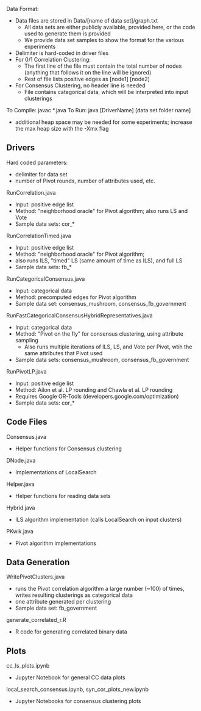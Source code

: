 Data Format:
* Data files are stored in Data/[name of data set]/graph.txt
  * All data sets are either publicly available, provided here, or the code used to generate them is provided
  * We provide data set samples to show the format for the various experiments 
* Delimiter is hard-coded in driver files
* For 0/1 Correlation Clustering: 
  * The first line of the file must contain the total number of nodes (anything that follows it on the line will be ignored)
  * Rest of file lists positive edges as [node1] [node2]
* For Consensus Clustering, no header line is needed
  * File contains categorical data, which will be interpreted into input clusterings

To Compile: javac *.java
To Run: java [DriverName] [data set folder name]
  * additional heap space may be needed for some experiments; increase the max heap size with the -Xmx flag

Drivers
-------

Hard coded parameters:
* delimiter for data set
* number of Pivot rounds, number of attributes used, etc. 

RunCorrelation.java
* Input: positive edge list
* Method: "neighborhood oracle" for Pivot algorithm; also runs LS and Vote
* Sample data sets: cor_*

RunCorrelationTimed.java
* Input: positive edge list
* Method: "neighborhood oracle" for Pivot algorithm;
* also runs ILS, "timed" LS (same amount of time as ILS), and full LS
* Sample data sets: fb_*

RunCategoricalConsensus.java
* Input: categorical data
* Method: precomputed edges for Pivot algorithm
* Sample data set: consensus_mushroom, consensus_fb_government

RunFastCategoricalConsensusHybridRepresentatives.java
* Input: categorical data
* Method: "Pivot on the fly" for consensus clustering, using attribute sampling
  * Also runs multiple iterations of ILS, LS, and Vote per Pivot, wtih the same attributes that Pivot used 
* Sample data sets: consensus_mushroom, consensus_fb_government

RunPivotLP.java
* Input: positive edge list
* Method: Ailon et al. LP rounding and Chawla et al. LP rounding
* Requires Google OR-Tools (developers.google.com/optimization)
* Sample data sets: cor_*

Code Files
----------

Consensus.java
* Helper functions for Consensus clustering

DNode.java
* Implementations of LocalSearch

Helper.java
* Helper functions for reading data sets

Hybrid.java
* ILS algorithm implementation (calls LocalSearch on input clusters)

PKwik.java
* Pivot algorithm implementations

Data Generation
---------------

WritePivotClusters.java
* runs the Pivot correlation algorithm a large number (~100) of times, writes resulting clusterings as categorical data
* one attribute generated per clustering 
* Sample data set: fb_government

generate_correlated_r.R
* R code for generating correlated binary data

Plots
-----

cc_ls_plots.ipynb
* Jupyter Notebook for general CC data plots

local_search_consensus.ipynb, syn_cor_plots_new.ipynb
* Jupyter Notebooks for consensus clustering plots
